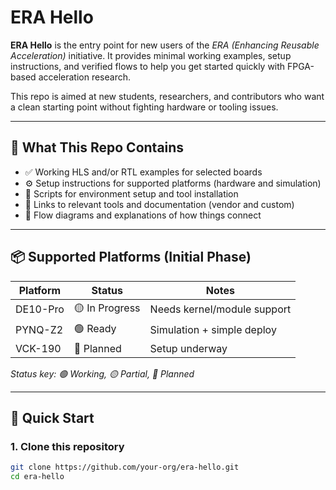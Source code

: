 # ERA Hello

**ERA Hello** is the entry point for new users of the *ERA (Enhancing Reusable Acceleration)* initiative. It provides minimal working examples, setup instructions, and verified flows to help you get started quickly with FPGA-based acceleration research.

This repo is aimed at new students, researchers, and contributors who want a clean starting point without fighting hardware or tooling issues.

---

## 🌱 What This Repo Contains

- ✅ Working HLS and/or RTL examples for selected boards
- ⚙️ Setup instructions for supported platforms (hardware and simulation)
- 🧰 Scripts for environment setup and tool installation
- 📄 Links to relevant tools and documentation (vendor and custom)
- 🔄 Flow diagrams and explanations of how things connect

---

## 📦 Supported Platforms (Initial Phase)

| Platform     | Status     | Notes                        |
|--------------|------------|------------------------------|
| DE10-Pro     | 🟡 In Progress | Needs kernel/module support |
| PYNQ-Z2      | 🟢 Ready     | Simulation + simple deploy  |
| VCK-190      | 🔵 Planned   | Setup underway              |

*Status key: 🟢 Working, 🟡 Partial, 🔵 Planned*

---

## 🚀 Quick Start

### 1. Clone this repository

```bash
git clone https://github.com/your-org/era-hello.git
cd era-hello
